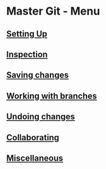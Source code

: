 # Master Git - Menu

## [Setting Up](SettingUp.md)

## [Inspection](Inspection.md)

## [Saving changes](SavingChanges.md)

## [Working with branches](WorkingWithBranches.md)

## [Undoing changes](UndoingChanges.md)

## [Collaborating](Collaborating.md)

## [Miscellaneous](Miscellaneous.md)
